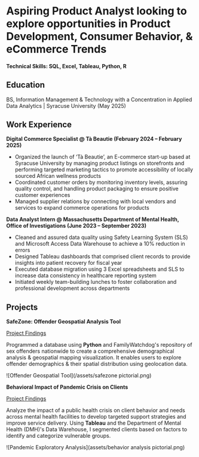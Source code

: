 # Aspiring Product Analyst looking to explore opportunities in Product Development, Consumer Behavior, & eCommerce Trends

#### Technical Skills: SQL, Excel, Tableau, Python, R

## Education
BS, Information Management & Technology with a Concentration in Applied Data Analytics | Syracuse University (May 2025)

## Work Experience 
**Digital Commerce Specialist @ Tà Beautie (February 2024 – February 2025)**
- Organized the launch of ‘Tà Beautie’, an E-commerce start-up based at Syracuse University by managing product listings on storefronts and performing targeted marketing tactics to promote accessibility of locally sourced African wellness products
- Coordinated customer orders by monitoring inventory levels, assuring quality control, and handling product packaging to ensure positive customer experiences
- Managed supplier relations by connecting with local vendors and services to expand commerce operations for products

**Data Analyst Intern @ Massachusetts Department of Mental Health, Office of Investigations (June 2023 – September 2023)**      
- Cleaned and assured data quality using Safety Learning System (SLS) and Microsoft Access Data Warehouse to achieve a 10% reduction in errors
- Designed Tableau dashboards that comprised client records to provide insights into patient recovery for fiscal year  
- Executed database migration using 3 Excel spreadsheets and SLS to increase data consistency in healthcare reporting system 
- Initiated weekly team-building lunches to foster collaboration and professional development across departments 

## Projects
**SafeZone: Offender Geospatial Analysis Tool**

[Project Findings](https://github.com/lisapng/SafeZone)

Programmed a database using **Python** and FamilyWatchdog's repository of sex offenders nationwide to create a comprehensive demographical analysis & geospatial mapping visualization. It enables users to explore offender demographics & their spatial distribution using geolocation data.

![Offender Geospatial Tool](/assets/safezone pictorial.png)

**Behavioral Impact of Pandemic Crisis on Clients**

[Project Findings](https://drive.google.com/file/d/1RsHd1cuqi8ihXnFZczCB0r9l2JOOwzlS/view)

Analyze the impact of a public health crisis on client behavior and needs across mental health facilities to develop targeted support strategies and improve service delivery. Using **Tableau** and the Department of Mental Health (DMH)'s Data Warehouse, I segmented clients based on factors to identify and categorize vulnerable groups.   

![Pandemic Exploratory Analysis](assets/behavior analysis pictorial.png)










